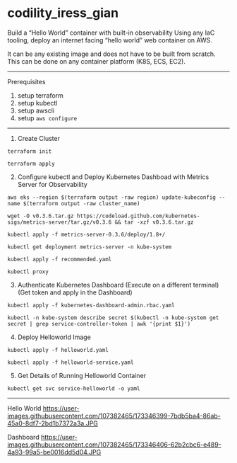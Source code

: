 # codility_iress_gian

Build a “Hello World” container with built-in observability
Using any IaC tooling, deploy an internet facing “hello world” web container on AWS.

It can be any existing image and does not have to be built from scratch. This can be done on
any container platform (K8S, ECS, EC2).

--------------------------------------------------------------------------------------------

Prerequisites
1. setup terraform
2. setup kubectl
3. setup awscli
4. setup ```aws configure```

--------------------------------------------------------------------------------------------

1. Create Cluster
```
terraform init
```
```
terraform apply
```
2. Configure kubectl and Deploy Kubernetes Dashboad with Metrics Server for Observability
```
aws eks --region $(terraform output -raw region) update-kubeconfig --name $(terraform output -raw cluster_name)
```
```
wget -O v0.3.6.tar.gz https://codeload.github.com/kubernetes-sigs/metrics-server/tar.gz/v0.3.6 && tar -xzf v0.3.6.tar.gz
```
```
kubectl apply -f metrics-server-0.3.6/deploy/1.8+/
```
```
kubectl get deployment metrics-server -n kube-system
```
```
kubectl apply -f recommended.yaml
```
```
kubectl proxy
```
3. Authenticate Kubernetes Dashboard (Execute on a different terminal) (Get token and apply in the Dashboard)
```
kubectl apply -f kubernetes-dashboard-admin.rbac.yaml
```
```
kubectl -n kube-system describe secret $(kubectl -n kube-system get secret | grep service-controller-token | awk '{print $1}')
```
4. Deploy Helloworld Image
```
kubectl apply -f helloworld.yaml
```
```
kubectl apply -f helloworld-service.yaml
```
5. Get Details of Running Helloworld Container
```
kubectl get svc service-helloworld -o yaml
```

------------------------------------------------------------------------------------------
Hello World
https://user-images.githubusercontent.com/107382465/173346399-7bdb5ba4-86ab-45a0-8df7-2bd1b7372a3a.JPG

Dashboard
https://user-images.githubusercontent.com/107382465/173346406-62b2cbc6-e489-4a93-99a5-be0016dd5d04.JPG
